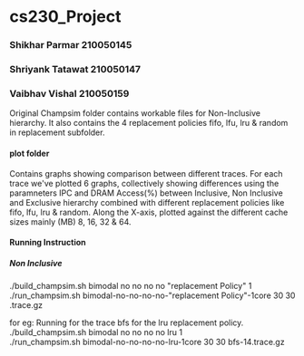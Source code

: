 # cs230_Project
### Shikhar Parmar   210050145 
### Shriyank Tatawat 210050147
### Vaibhav Vishal   210050159

Original Champsim folder contains workable files for Non-Inclusive hierarchy.
It also contains the 4 replacement policies fifo, lfu, lru & random in replacement subfolder.


#### plot folder 
Contains graphs showing comparison between different traces.
For each trace we've plotted 6 graphs, collectively showing differences using the paramneters IPC and DRAM Access(%) between Inclusive, Non Inclusive and Exclusive hierarchy combined with different replacement policies like fifo, lfu, lru & random. Along the X-axis, plotted against the different cache sizes mainly (MB) 8, 16, 32 & 64.

#### Running Instruction
##### Non Inclusive

./build_champsim.sh bimodal no no no no "replacement Policy" 1  <br>
./run_champsim.sh bimodal-no-no-no-no-"replacement Policy"-1core 30 30 <Trace Name>.trace.gz <br>

for eg: Running for the trace bfs for the lru replacement policy.<br>
./build_champsim.sh bimodal no no no no lru 1 <br>
./run_champsim.sh bimodal-no-no-no-no-lru-1core 30 30 bfs-14.trace.gz <br>


